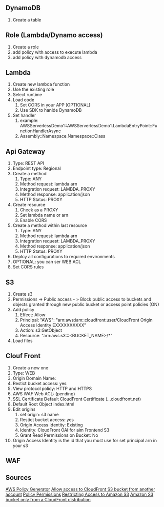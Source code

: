 ## DynamoDB

1. Create a table

## Role (Lambda/Dynamo access)

1. Create a role 
2. add policy with access to execute lambda
3. add policy with dynamodb access

## Lambda

1. Create new lambda function
2. Use the existing role
3. Select runtime
4. Load code
	1. Set CORS in your APP (OPTIONAL)
	2. Use SDK to hanlde DynamoDB 
5. Set handler
	1. example: AWSServerlessDemo1::AWSServerlessDemo1.LambdaEntryPoint::FunctionHandlerAsync
	2. Assembly::Namespace.Namespace::Class


## Api Gateway

1. Type: REST API
2. Endpoint type: Regional
3. Create a method 
	1. Type: ANY
	2. Method request: lambda arn
	3. Integration request: LAMBDA_PROXY
	4. Method response: application/json
	5. HTTP Status: PROXY
4. Create resource
	1. Check as a PROXY
	2. Set lambda name or arn
	3. Enable CORS
3. Create a method within last resource
	1. Type: ANY
	2. Method request: lambda arn
	3. Integration request: LAMBDA_PROXY
	4. Method response: application/json
	5. HTTP Status: PROXY
4. Deploy all configurations to required environments
5. OPTIONAL: you can ser WEB ACL
6. Set CORS rules

## S3

1. Create s3
2. Permissions -> Public access - > Block public access to buckets and objects granted through new public bucket or access point policies (ON)
3. Add policy
	1. Effect: Allow
	2. Principal: "AWS": "arn:aws:iam::cloudfront:user/CloudFront Origin Access Identity EXXXXXXXXXX"
	3. Action: s3:GetObject
	4. Resource: "arn:aws:s3:::<BUCKET_NAME>/*"
4. Load files

## Clouf Front

1. Create a new one
2. Type: WEB
3. Origin Domain Name: <S3 NAME OR ARN>
4. Restict bucket access: yes
5. View protocol policy: HTTP and HTTPS
6. AWS WAF Web ACL:	(pending)
7. SSL Certificate	Default CloudFront Certificate (...cloudfront.net)
8. Default Root Object	index.html
9. Edit origins
	1. set origin: s3 name
	2. Restict bucket access: yes
	3. Origin Access Identity: Existing
	4. Identity: CloudFront OAI for aim Frontend S3
	5. Grant Read Permissions on Bucket: No
10. Origin Access Identity is the id that you must use for set principal arn in your s3

## WAF

## Sources
[AWS Policy Generator](https://awspolicygen.s3.amazonaws.com/policygen.html)
[Allow access to CloudFront S3 bucket from another account](https://forums.aws.amazon.com/thread.jspa?threadID=229908)
[Policy Permissions](https://docs.aws.amazon.com/AmazonS3/latest/dev/using-with-s3-actions.html)
[Restricting Access to Amazon S3](https://docs.aws.amazon.com/AmazonCloudFront/latest/DeveloperGuide/private-content-restricting-access-to-s3.html#private-content-creating-oai)
[Amazon S3 bucket only from a CloudFront distribution](https://aws.amazon.com/premiumsupport/knowledge-center/cloudfront-access-to-amazon-s3/)
